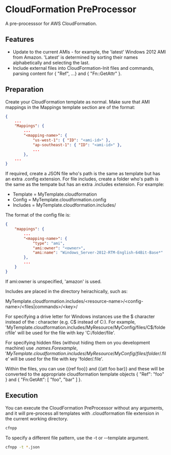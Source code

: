 CloudFormation PreProcessor
===========================

A pre-processsor for AWS CloudFormation. 

Features
--------
* Update to the current AMIs - for example, the 'latest' Windows 2012 AMI from Amazon. 'Latest' is determined by sorting their names alphabetically and selecting the last.
* Include external files into CloudFormation-Init files and commands, parsing content for { "Ref", ...} and { "Fn::GetAttr" }.

Preparation
-----------

Create your CloudFormation template as normal. Make sure that AMI mappings in the Mappings template section are of the format:

```json
{
    ...
    "Mappings": {
        ...
        "<mapping-name>": {
            "us-west-1": { "ID": "<ami-id>" },
            "ap-southeast-1": { "ID": "<ami-id>" },
            ...
        },
    ...
}
```

If required, create a JSON file who's path is the same as template but has an extra .config extension. For file includes, create a folder who's path is the same as the tempate but has an extra .includes extension. For example:

* Template = MyTemplate.cloudformation
* Config = MyTemplate.cloudformation.config
* Includes = MyTemplate.cloudformation.includes/

The format of the config file is:

```json
{
    "mappings": {
        ...
        "<mapping-name>": {
            "type": "ami",
            "ami:owner": "<owner>",
            "ami:name": "Windows_Server-2012-RTM-English-64Bit-Base*"
        },
        ...
    }
}
```

If ami:owner is unspecified, 'amazon' is used.

Includes are placed in the directory heirachically, such as:

MyTemplate.cloudformation.includes/&lt;resource-name&gt;/&lt;config-name&gt;/&lt;files|commands&gt;/&lt;key&gt;/

For specifying a drive letter for Windows instances use the $ character instead of the : character (e.g. C$ instead of C:). For example, 'MyTemplate.cloudformation.includes/MyResource/MyConfig/files/C$/folder/file' will be used for the file with key 'C:/folder/file'.

For specifying hidden files (without hiding them on you development machine) use $. names. For example, 'MyTemplate.cloudformation.includes/MyResource/MyConfig/files/folder/$.file' will be used for the file with key 'folder/.file'.

Within the files, you can use {{ref foo}} and {{att foo bar}} and these will be converted to the appropriate cloudformation template objects { "Ref": "foo" } and { "Fn:GetAtt": [ "foo", "bar" ] }.

Execution
---------

You can execute the CloudFormation PreProcessor without any arguments, and it will pre-process all templates with .cloudformation file extension in the current working directory.

```bash
cfnpp
```

To specify a different file pattern, use the -t or --template argument.

```bash
cfnpp -t *.json
```
